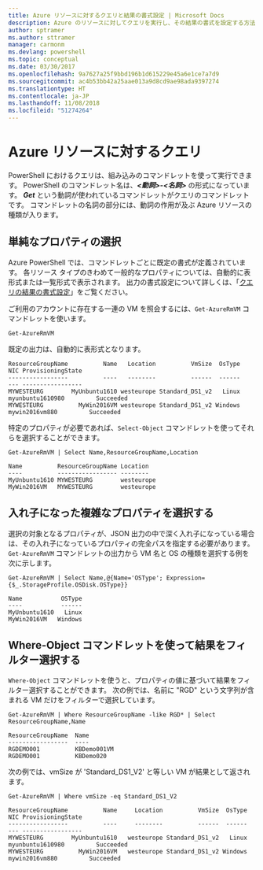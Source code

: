 ```yaml
---
title: Azure リソースに対するクエリと結果の書式設定 | Microsoft Docs
description: Azure のリソースに対してクエリを実行し、その結果の書式を設定する方法について説明します。
author: sptramer
ms.author: sttramer
manager: carmonm
ms.devlang: powershell
ms.topic: conceptual
ms.date: 03/30/2017
ms.openlocfilehash: 9a7627a25f9bbd196b1d615229e45a6e1ce7a7d9
ms.sourcegitcommit: ac4b53bb42a25aae013a9d8cd9ae98ada9397274
ms.translationtype: HT
ms.contentlocale: ja-JP
ms.lasthandoff: 11/08/2018
ms.locfileid: "51274264"
---
```

# <a name="querying-for-azure-resources"></a>Azure リソースに対するクエリ

PowerShell におけるクエリは、組み込みのコマンドレットを使って実行できます。 PowerShell のコマンドレット名は、**_<動詞>-<名詞>_** の形式になっています。 **_Get_** という動詞が使われているコマンドレットがクエリのコマンドレットです。 コマンドレットの名詞の部分には、動詞の作用が及ぶ Azure リソースの種類が入ります。

## <a name="selecting-simple-properties"></a>単純なプロパティの選択

Azure PowerShell では、コマンドレットごとに既定の書式が定義されています。 各リソース タイプのきわめて一般的なプロパティについては、自動的に表形式または一覧形式で表示されます。 出力の書式設定について詳しくは、「[クエリの結果の書式設定](formatting-output.md)」をご覧ください。

ご利用のアカウントに存在する一連の VM を照会するには、`Get-AzureRmVM` コマンドレットを使います。

```powershell-interactive
Get-AzureRmVM
```

既定の出力は、自動的に表形式となります。

```output
ResourceGroupName          Name   Location          VmSize  OsType              NIC ProvisioningState
-----------------          ----   --------          ------  ------              --- -----------------
MYWESTEURG        MyUnbuntu1610 westeurope Standard_DS1_v2   Linux myunbuntu1610980         Succeeded
MYWESTEURG          MyWin2016VM westeurope Standard_DS1_v2 Windows   mywin2016vm880         Succeeded
```

特定のプロパティが必要であれば、`Select-Object` コマンドレットを使ってそれらを選択することができます。

```powershell-interactive
Get-AzureRmVM | Select Name,ResourceGroupName,Location
```

```output
Name          ResourceGroupName Location
----          ----------------- --------
MyUnbuntu1610 MYWESTEURG        westeurope
MyWin2016VM   MYWESTEURG        westeurope
```

## <a name="selecting-complex-nested-properties"></a>入れ子になった複雑なプロパティを選択する

選択の対象となるプロパティが、JSON 出力の中で深く入れ子になっている場合は、その入れ子になっているプロパティの完全パスを指定する必要があります。 `Get-AzureRmVM` コマンドレットの出力から VM 名と OS の種類を選択する例を次に示します。

```powershell-interactive
Get-AzureRmVM | Select Name,@{Name='OSType'; Expression={$_.StorageProfile.OSDisk.OSType}}
```

```output
Name           OSType
----           ------
MyUnbuntu1610   Linux
MyWin2016VM   Windows
```

## <a name="filter-result-using-the-where-object-cmdlet"></a>Where-Object コマンドレットを使って結果をフィルター選択する

`Where-Object` コマンドレットを使うと、プロパティの値に基づいて結果をフィルター選択することができます。 次の例では、名前に "RGD" という文字列が含まれる VM だけをフィルターで選択しています。

```powershell-interactive
Get-AzureRmVM | Where ResourceGroupName -like RGD* | Select ResourceGroupName,Name
```

```output
ResourceGroupName  Name
-----------------  ----
RGDEMO001          KBDemo001VM
RGDEMO001          KBDemo020
```

次の例では、vmSize が 'Standard_DS1_V2' と等しい VM が結果として返されます。

```powershell-interactive
Get-AzureRmVM | Where vmSize -eq Standard_DS1_V2
```

```output
ResourceGroupName          Name     Location          VmSize  OsType              NIC ProvisioningState
-----------------          ----     --------          ------  ------              --- -----------------
MYWESTEURG        MyUnbuntu1610   westeurope Standard_DS1_v2   Linux myunbuntu1610980         Succeeded
MYWESTEURG          MyWin2016VM   westeurope Standard_DS1_v2 Windows   mywin2016vm880         Succeeded
```

